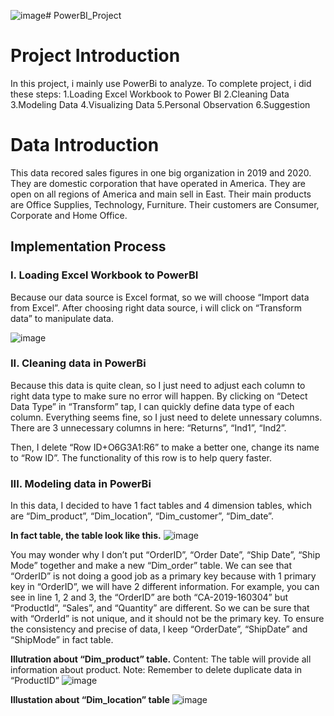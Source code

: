 ![image](https://github.com/user-attachments/assets/3c52c599-8c81-4833-b0e2-57bf30064624)# PowerBI_Project

<h1>Project Introduction</h1> 
In this project, i mainly use PowerBi to analyze. To complete project, i did these steps:
1.Loading Excel Workbook to Power BI
2.Cleaning Data
3.Modeling Data
4.Visualizing Data
5.Personal Observation
6.Suggestion

<h1>Data Introduction</h1> 
This data recored sales figures in one big organization in 2019 and 2020. They are domestic corporation that have operated in America. They are open on all regions of America and main sell in East. Their main products are Office Supplies, Technology, Furniture. Their customers are Consumer, Corporate and Home Office.

<h2>Implementation Process </h2>

<h3>I.	Loading Excel Workbook to PowerBI</h3>

Because our data source is Excel format, so we will choose “Import data from Excel”. After choosing right data source, i will click on “Transform data” to manipulate data.

![image](https://github.com/user-attachments/assets/6ca8df63-b500-4eba-9170-3563c228c9e7)

<h3>II.	Cleaning data in PowerBi</h3>

Because this data is quite clean, so I just need to adjust each column to right data type to make sure no error will happen. By clicking on “Detect Data Type” in “Transform” tap, I  can quickly define data type of each column.
Everything seems fine, so I just need to delete unnessary columns. There are 3 unnecessary columns in here: “Returns”, “Ind1”, “Ind2”.

Then, I delete “Row ID+O6G3A1:R6” to make a better one, change its name to “Row ID”. The functionality of this row is to help query faster.

<h3>III.	Modeling data in PowerBi</h3>
In this data, I decided to have 1 fact tables and 4 dimension tables, which are “Dim_product”, “Dim_location”, “Dim_customer”, “Dim_date”.

**In fact table, the table look like this.**
![image](https://github.com/user-attachments/assets/3badd534-ad74-4d60-add0-7bd4507567f6)

You may wonder why I don’t put “OrderID”, “Order Date”, “Ship Date”, “Ship Mode” together and make a new “Dim_order” table. We can see that “OrderID” is not doing a good job as a primary key because with 1 primary key in “OrderID”, we will have 2 different information. For example, you can see in line 1, 2 and 3, the “OrderID” are both “CA-2019-160304” but “ProductId”, “Sales”, and “Quantity” are different. So we can be sure that with “OrderId” is not unique, and it should  not be the primary key. To ensure the consistency and precise of data, I keep “OrderDate”, “ShipDate” and “ShipMode” in fact table.

**Illutration about “Dim_product” table.**
Content: The table will provide all information about product.
Note: Remember to delete duplicate data in “ProductID”
![image](https://github.com/user-attachments/assets/6abd6750-e44b-416b-a1c8-1ca1a54596ae)

**Illustation about “Dim_location” table**
![image](https://github.com/user-attachments/assets/9aeefa44-dac5-484a-b6aa-14951ca1fc61)





